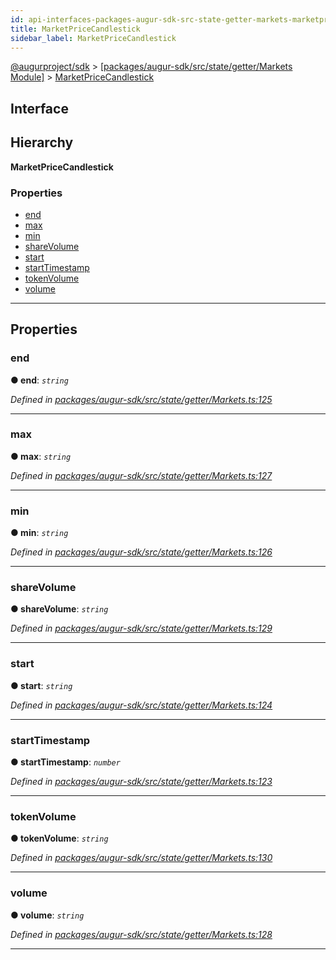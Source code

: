 ```yaml
---
id: api-interfaces-packages-augur-sdk-src-state-getter-markets-marketpricecandlestick
title: MarketPriceCandlestick
sidebar_label: MarketPriceCandlestick
---
```


[@augurproject/sdk](api-readme.md) > [[packages/augur-sdk/src/state/getter/Markets Module]](api-modules-packages-augur-sdk-src-state-getter-markets-module.md) > [MarketPriceCandlestick](api-interfaces-packages-augur-sdk-src-state-getter-markets-marketpricecandlestick.md)

## Interface

## Hierarchy

**MarketPriceCandlestick**

### Properties

* [end](api-interfaces-packages-augur-sdk-src-state-getter-markets-marketpricecandlestick.md#end)
* [max](api-interfaces-packages-augur-sdk-src-state-getter-markets-marketpricecandlestick.md#max)
* [min](api-interfaces-packages-augur-sdk-src-state-getter-markets-marketpricecandlestick.md#min)
* [shareVolume](api-interfaces-packages-augur-sdk-src-state-getter-markets-marketpricecandlestick.md#sharevolume)
* [start](api-interfaces-packages-augur-sdk-src-state-getter-markets-marketpricecandlestick.md#start)
* [startTimestamp](api-interfaces-packages-augur-sdk-src-state-getter-markets-marketpricecandlestick.md#starttimestamp)
* [tokenVolume](api-interfaces-packages-augur-sdk-src-state-getter-markets-marketpricecandlestick.md#tokenvolume)
* [volume](api-interfaces-packages-augur-sdk-src-state-getter-markets-marketpricecandlestick.md#volume)

---

## Properties

<a id="end"></a>

###  end

**● end**: *`string`*

*Defined in [packages/augur-sdk/src/state/getter/Markets.ts:125](https://github.com/AugurProject/augur/blob/a689f5d0f9/packages/augur-sdk/src/state/getter/Markets.ts#L125)*

___
<a id="max"></a>

###  max

**● max**: *`string`*

*Defined in [packages/augur-sdk/src/state/getter/Markets.ts:127](https://github.com/AugurProject/augur/blob/a689f5d0f9/packages/augur-sdk/src/state/getter/Markets.ts#L127)*

___
<a id="min"></a>

###  min

**● min**: *`string`*

*Defined in [packages/augur-sdk/src/state/getter/Markets.ts:126](https://github.com/AugurProject/augur/blob/a689f5d0f9/packages/augur-sdk/src/state/getter/Markets.ts#L126)*

___
<a id="sharevolume"></a>

###  shareVolume

**● shareVolume**: *`string`*

*Defined in [packages/augur-sdk/src/state/getter/Markets.ts:129](https://github.com/AugurProject/augur/blob/a689f5d0f9/packages/augur-sdk/src/state/getter/Markets.ts#L129)*

___
<a id="start"></a>

###  start

**● start**: *`string`*

*Defined in [packages/augur-sdk/src/state/getter/Markets.ts:124](https://github.com/AugurProject/augur/blob/a689f5d0f9/packages/augur-sdk/src/state/getter/Markets.ts#L124)*

___
<a id="starttimestamp"></a>

###  startTimestamp

**● startTimestamp**: *`number`*

*Defined in [packages/augur-sdk/src/state/getter/Markets.ts:123](https://github.com/AugurProject/augur/blob/a689f5d0f9/packages/augur-sdk/src/state/getter/Markets.ts#L123)*

___
<a id="tokenvolume"></a>

###  tokenVolume

**● tokenVolume**: *`string`*

*Defined in [packages/augur-sdk/src/state/getter/Markets.ts:130](https://github.com/AugurProject/augur/blob/a689f5d0f9/packages/augur-sdk/src/state/getter/Markets.ts#L130)*

___
<a id="volume"></a>

###  volume

**● volume**: *`string`*

*Defined in [packages/augur-sdk/src/state/getter/Markets.ts:128](https://github.com/AugurProject/augur/blob/a689f5d0f9/packages/augur-sdk/src/state/getter/Markets.ts#L128)*

___

